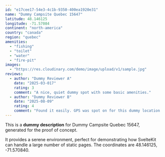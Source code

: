 ```yaml
---
id: "e17cee17-54e3-4c1b-9350-400ea1920e31"
name: "Dummy Campsite Quebec 15647"
latitude: 48.146125
longitude: -71.57084
continent: "north-america"
country: "canada"
region: "quebec"
amenities:
  - "fishing"
  - "toilet"
  - "water"
  - "fire-pit"
images:
  - "https://res.cloudinary.com/demo/image/upload/v1/sample.jpg"
reviews:
  - author: "Dummy Reviewer A"
    date: "2025-03-017"
    rating: 3
    comment: "A nice, quiet dummy spot with some basic amenities."
  - author: "Dummy Reviewer B"
    date: "2025-08-09"
    rating: 4
    comment: "Found it easily. GPS was spot on for this dummy location."
---
```


This is a **dummy description** for Dummy Campsite Quebec 15647, generated for the proof of concept.

It provides a serene environment, perfect for demonstrating how SvelteKit can handle a large number of static pages. The coordinates are 48.146125, -71.570840.
